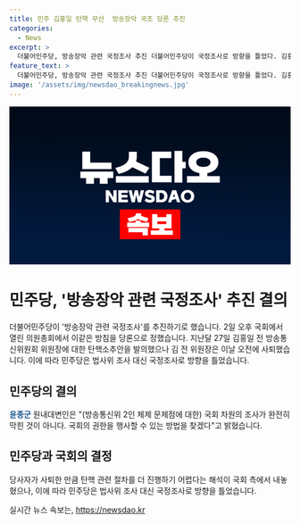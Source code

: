 ```yaml
---
title: 민주 김홍일 탄핵 무산  방송장악 국조 당론 추진
categories:
  - News
excerpt: >
  더불어민주당, 방송장악 관련 국정조사 추진 더불어민주당이 국정조사로 방향을 틀었다. 김홍일 전 방통위원장의 탄핵안 회부 후 국회는 조사가 어렵다는 입장을 내놓았으나, 민주당은 국회 차원의 조사를 검토했다. 원내대변인은 국회의 권한을 행사할 수 있는 방법을 찾겠다고 밝혔다.
feature_text: >
  더불어민주당, 방송장악 관련 국정조사 추진 더불어민주당이 국정조사로 방향을 틀었다. 김홍일 전 방통위원장의 탄핵안 회부 후 국회는 조사가 어렵다는 입장을 내놓았으나, 민주당은 국회 차원의 조사를 검토했다. 원내대변인은 국회의 권한을 행사할 수 있는 방법을 찾겠다고 밝혔다.
image: '/assets/img/newsdao_breakingnews.jpg'
---
```


<p><img src="/assets/img/newsdao_breakingnews.jpg" alt="ranknews 속보" /></p>

<h1>민주당, '방송장악 관련 국정조사' 추진 결의</h1>

<p data-ke-size="size16">더불어민주당이 '방송장악 관련 국정조사'를 추진하기로 했습니다. 2일 오후 국회에서 열린 의원총회에서 이같은 방침을 당론으로 정했습니다. 지난달 27일 김홍일 전 방송통신위원회 위원장에 대한 탄핵소추안을 발의했으나 김 전 위원장은 이날 오전에 사퇴했습니다. 이에 따라 민주당은 법사위 조사 대신 국정조사로 방향을 틀었습니다.</p>

<h2 data-ke-size="size26">민주당의 결의</h2>

<p data-ke-size="size16"><b><span style="color: #1a5490;">윤종군</span></b> 원내대변인은 "(방송통신위 2인 체제 문제점에 대한) 국회 차원의 조사가 완전히 막힌 것이 아니다. 국회의 권한을 행사할 수 있는 방법을 찾겠다"고 밝혔습니다.</p>

<h2 data-ke-size="size26">민주당과 국회의 결정</h2>

<p data-ke-size="size16">당사자가 사퇴한 만큼 탄핵 관련 절차를 더 진행하기 어렵다는 해석이 국회 측에서 내놓혔으나, 이에 따라 민주당은 법사위 조사 대신 국정조사로 방향을 틀었습니다.</p>
실시간 뉴스 속보는, <a href="https://newsdao.kr" rel="dofollow">https://newsdao.kr</a>



